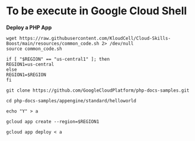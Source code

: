 # **To be execute in Google Cloud Shell**

**Deploy a PHP App**

    wget https://raw.githubusercontent.com/KloudCell/Cloud-Skills-Boost/main/resources/common_code.sh 2> /dev/null
    source common_code.sh

    if [ "$REGION" == "us-central1" ]; then
    REGION1=us-central
    else
    REGION1=$REGION
    fi

    git clone https://github.com/GoogleCloudPlatform/php-docs-samples.git

    cd php-docs-samples/appengine/standard/helloworld

    echo "Y" > a

    gcloud app create --region=$REGION1

    gcloud app deploy < a